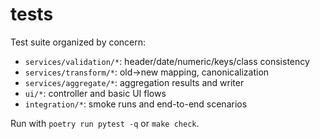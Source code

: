 ﻿# tests

Test suite organized by concern:

- `services/validation/*`: header/date/numeric/keys/class consistency
- `services/transform/*`: old→new mapping, canonicalization
- `services/aggregate/*`: aggregation results and writer
- `ui/*`: controller and basic UI flows
- `integration/*`: smoke runs and end-to-end scenarios

Run with `poetry run pytest -q` or `make check`.

